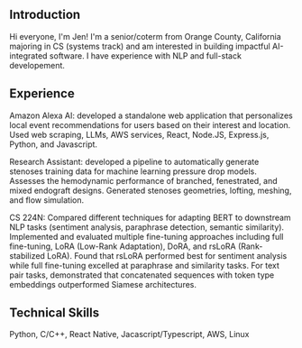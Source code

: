 
## Introduction
Hi everyone, I'm Jen! I'm a senior/coterm from Orange County, California majoring in CS (systems track) and am interested in building impactful AI-integrated software. I have experience with NLP and full-stack developement. 

## Experience
Amazon Alexa AI: developed a standalone web application that personalizes local event recommendations for users based on their interest and location. Used web scraping, LLMs, AWS services, React, Node.JS, Express.js, Python, and Javascript. 

Research Assistant: developed a pipeline to automatically generate stenoses training data for machine learning pressure drop models. Assesses the hemodynamic performance of branched, fenestrated, and mixed endograft designs. Generated stenoses geometries, lofting, meshing, and flow simulation.

CS 224N: Compared different techniques for adapting BERT to downstream NLP tasks (sentiment analysis, paraphrase detection, semantic similarity). Implemented and evaluated multiple fine-tuning approaches including full fine-tuning, LoRA (Low-Rank Adaptation), DoRA, and rsLoRA (Rank-stabilized LoRA). Found that rsLoRA performed best for sentiment analysis while full fine-tuning excelled at paraphrase and similarity tasks. For text pair tasks, demonstrated that concatenated sequences with token type embeddings outperformed Siamese architectures.

## Technical Skills
Python, C/C++, React Native, Jacascript/Typescript, AWS, Linux
